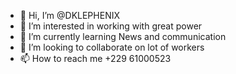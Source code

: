- 👋 Hi, I’m @DKLEPHENIX 
- 👀 I’m interested in working with great power 
- 🌱 I’m currently learning News and communication 
- 💞️ I’m looking to collaborate on lot of workers 
- 📫 How to reach me +229 61000523

<!---
DKLEPHENIX/DKLEPHENIX is a ✨ special ✨ repository because its `README.md` (this file) appears on your GitHub profile.
You can click the Preview link to take a look at your changes.
--->
